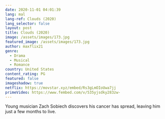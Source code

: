 ```yaml
---
date: 2020-11-01 04:01:39
lang: mal
lang-ref: Clouds (2020)
lang_selector: false
layout: post
title: Clouds (2020)
image: /assets/images/173.jpg
featured_image: /assets/images/173.jpg
author: maxflix21
genre:
  - Drama
  - Musical
  - Romance
country: United States
content_rating: PG
featured: false
imageshadow: true
netflix: https://movstar.xyz/embed/Rs3gLmOIoUwa7jj
primeVideo: https://www.fembed.com/v/535yjsdky283zw-
---
```

Young musician Zach Sobiech discovers his cancer has spread, leaving him just a few months to live.